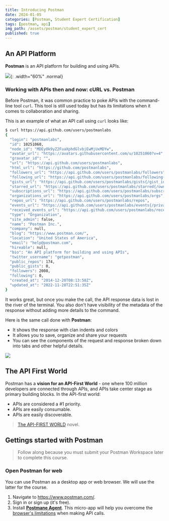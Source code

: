 ```yaml
---
title: Introducing Postman
date: 2024-01-05
categories: [Postman, Student Expert Certification]
tags: [postman, api]
img_path: /assets/postman/student_expert_cert
published: true
---
```


## An API Platform

**Postman** is an API platform for building and using APIs. 

![](what_is_postman.png){: .width="60%" .normal}

### Working with APIs then and now: cURL vs. Postman

Before Postman, it was common practice to poke APIs with the command-line tool `curl`. This tool is still used today but has its limitations when it comes to collaboration and sharing. 

This is an example of what an API call using `curl` looks like:

```bash
$ curl https://api.github.com/users/postmanlabs
{
  "login": "postmanlabs",
  "id": 10251060,
  "node_id": "MDEyOk9yZ2FuaXphdGlvbjEwMjUxMDYw",
  "avatar_url": "https://avatars.githubusercontent.com/u/10251060?v=4",
  "gravatar_id": "",
  "url": "https://api.github.com/users/postmanlabs",
  "html_url": "https://github.com/postmanlabs",
  "followers_url": "https://api.github.com/users/postmanlabs/followers",
  "following_url": "https://api.github.com/users/postmanlabs/following{/other_user}",
  "gists_url": "https://api.github.com/users/postmanlabs/gists{/gist_id}",
  "starred_url": "https://api.github.com/users/postmanlabs/starred{/owner}{/repo}",
  "subscriptions_url": "https://api.github.com/users/postmanlabs/subscriptions",
  "organizations_url": "https://api.github.com/users/postmanlabs/orgs",
  "repos_url": "https://api.github.com/users/postmanlabs/repos",
  "events_url": "https://api.github.com/users/postmanlabs/events{/privacy}",
  "received_events_url": "https://api.github.com/users/postmanlabs/received_events",
  "type": "Organization",
  "site_admin": false,
  "name": "Postman Inc.",
  "company": null,
  "blog": "https://www.postman.com/",
  "location": "United States of America",
  "email": "help@postman.com",
  "hireable": null,
  "bio": "An API platform for building and using APIs",
  "twitter_username": "getpostman",
  "public_repos": 174,
  "public_gists": 0,
  "followers": 2008,
  "following": 0,
  "created_at": "2014-12-20T08:13:58Z",
  "updated_at": "2022-11-28T22:51:35Z"
}
```

It works great, but once you make the call, the API response data is lost in the river of the terminal. You also don't have visibility of the metadata of the response without adding more details to the command.

Here is the same call done with **Postman**: 
- It shows the response with clan indents and colors
- It allows you to save, organize and share your requests
- You can see the components of the request and response broken down into tabs and other helpful details.

![](https://everpath-course-content.s3-accelerate.amazonaws.com/instructor%2F26fp2261340y1ukokimvca8su%2Fpublic%2F1651760511%2Fedit-apiresponse.1651760511674.png)

## The API First World

Postman has a **vision for an API-First World** - one where 100 million developers are connected through APIs, and APIs take center stage as primary building blocks. In the API-first world:
- APIs are considered a #1 priority.
- APIs are easily consumable.
- APIs are easily discoverable.

> [The API-FIRST WORLD](https://api-first-world.com/) novel.

## Gettings started with Postman

> Follow along because you must submit your Postman Workspace later to complete this course.

### Open Postman for web

You can use Postman as a desktop app or web browser. We will use the latter for the course.
1. Navigate to https://www.postman.com/.
2. Sign in or sign up (it's free).
3. Install [**Postmane Agent**](https://www.postman.com/downloads/postman-agent/). This micro-app will help you overcome the [browser's limitations](https://blog.postman.com/introducing-the-postman-agent-send-api-requests-from-your-browser-without-limits/) when making API calls.